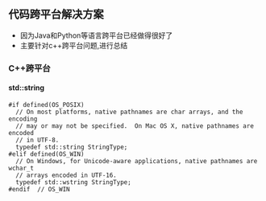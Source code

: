 ## 代码跨平台解决方案

- 因为Java和Python等语言跨平台已经做得很好了
- 主要针对c++跨平台问题,进行总结

### C++跨平台

#### std::string

```
#if defined(OS_POSIX)
  // On most platforms, native pathnames are char arrays, and the encoding
  // may or may not be specified.  On Mac OS X, native pathnames are encoded
  // in UTF-8.
  typedef std::string StringType;
#elif defined(OS_WIN)
  // On Windows, for Unicode-aware applications, native pathnames are wchar_t
  // arrays encoded in UTF-16.
  typedef std::wstring StringType;
#endif  // OS_WIN
```

